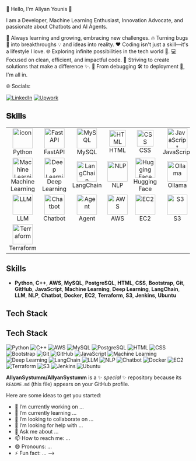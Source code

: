 🚀 Hello, I'm Allyan Younis 👋

I am a Developer, Machine Learning Enthusiast, Innovation Advocate, and passionate about Chatbots and AI Agents.

🌱 Always learning and growing, embracing new challenges.
🔥 Turning bugs 🐛 into breakthroughs 💡 and ideas into reality.
❤️ Coding isn't just a skill—it's a lifestyle I love.
🌐 Exploring infinite possibilities in the tech world 🌌.
💻 Focused on clean, efficient, and impactful code.
🌟 Striving to create solutions that make a difference ✨.
🔧 From debugging 🛠️ to deployment 🚢, I'm all in.


🌐 Socials:

[![LinkedIn](https://img.shields.io/badge/LinkedIn-0A66C2?style=flat-square&logo=linkedin&logoColor=white)](https://www.linkedin.com/in/allyan-younis-471231278/)
[![Upwork](https://img.shields.io/badge/Upwork-6FDA44?style=flat-square&logo=upwork&logoColor=white)](https://www.upwork.com/nx/find-work/best-matches)

<h2 font-weight="bold">𝐒𝐤𝐢𝐥𝐥s</h2>
<table align="center">
  <tr>
    <td align="center" width="90">
      <img src="https://techstack-generator.vercel.app/python-icon.svg" alt="icon" width="55" height="55" />
      <br>Python
    </td>
    <td align="center" width="90">
      <img src="https://img.shields.io/badge/FastAPI-009688?style=flat-square&logo=fastapi&logoColor=white" alt="FastAPI" width="55" height="55" />
      <br>FastAPI
    </td>
    <td align="center" width="90">
      <img src="https://img.shields.io/badge/MySQL-4479A1?style=flat-square&logo=mysql&logoColor=white" alt="MySQL" width="55" height="55" />
      <br>MySQL
    </td>
    <td align="center" width="90">
      <img src="https://skillicons.dev/icons?i=html" width="45" height="45" alt="HTML" />
      <br>HTML
    </td>
    <td align="center" width="90">
      <img src="https://skillicons.dev/icons?i=css" width="45" height="45" alt="CSS" />
      <br>CSS
    </td>
    <td align="center" width="90">
      <img src="https://img.shields.io/badge/JavaScript-FF9900?style=flat-square&logo=javascript&logoColor=white" alt="JavaScript" width="55" height="55" />
      <br>JavaScript
    </td>
  </tr>
  <tr>
    <td align="center" width="90">
      <img src="https://img.shields.io/badge/Machine%20Learning-FF6F61?style=flat-square&logo=python&logoColor=white" alt="Machine Learning" width="55" height="55" />
      <br>Machine Learning
    </td>
    <td align="center" width="90">
      <img src="https://img.shields.io/badge/Deep%20Learning-FF6F61?style=flat-square&logo=python&logoColor=white" alt="Deep Learning" width="55" height="55" />
      <br>Deep Learning
    </td>
    <td align="center" width="90">
      <img src="https://img.shields.io/badge/LangChain-6200EA?style=flat-square&logo=python&logoColor=white" alt="LangChain" width="55" height="55" />
      <br>LangChain
    </td>
    <td align="center" width="90">
      <img src="https://img.shields.io/badge/NLP-008C8C?style=flat-square&logo=python&logoColor=white" alt="NLP" width="55" height="55" />
      <br>NLP
    </td>
    <td align="center" width="90">
      <img src="https://huggingface.co/favicon.ico" alt="Hugging Face" width="55" height="55" />
      <br>Hugging Face
    </td>
    <td align="center" width="90">
      <img src="https://img.shields.io/badge/Ollama-00C4B3?style=flat-square&logo=python&logoColor=white" alt="Ollama" width="55" height="55" />
      <br>Ollama
    </td>
  </tr>
  <tr>
    <td align="center" width="90">
      <img src="https://img.shields.io/badge/LLM-6200EA?style=flat-square&logo=python&logoColor=white" alt="LLM" width="55" height="55" />
      <br>LLM
    </td>
    <td align="center" width="90">
      <img src="https://img.shields.io/badge/Chatbot-00C4B3?style=flat-square&logo=python&logoColor=white" alt="Chatbot" width="55" height="55" />
      <br>Chatbot
    </td>
    <td align="center" width="90">
      <img src="https://img.shields.io/badge/Agent-009688?style=flat-square&logo=python&logoColor=white" alt="Agent" width="55" height="55" />
      <br>Agent
    </td>
    <td align="center" width="90">
      <img src="https://img.shields.io/badge/AWS-232F3E?style=flat-square&logo=amazon-aws&logoColor=white" alt="AWS" width="55" height="55" />
      <br>AWS
    </td>
    <td align="center" width="90">
      <img src="https://img.shields.io/badge/EC2-FF9900?style=flat-square&logo=amazon-aws&logoColor=white" alt="EC2" width="55" height="55" />
      <br>EC2
    </td>
    <td align="center" width="90">
      <img src="https://img.shields.io/badge/S3-569A31?style=flat-square&logo=amazon-aws&logoColor=white" alt="S3" width="55" height="55" />
      <br>S3
    </td>
  </tr>
  <tr>
    <td align="center" width="90">
      <img src="https://img.shields.io/badge/Terraform-7B42BC?style=flat-square&logo=terraform&logoColor=white" alt="Terraform" width="55" height="55" />
      <br>Terraform
    </td>
  </tr>
</table>



## Skills
- **Python**, **C++**, **AWS**, **MySQL**, **PostgreSQL**, **HTML**, **CSS**, **Bootstrap**, **Git**, **GitHub**, **JavaScript**, **Machine Learning**, **Deep Learning**, **LangChain**, **LLM**, **NLP**, **Chatbot**, **Docker**, **EC2**, **Terraform**, **S3**, **Jenkins**, **Ubuntu**


## Tech Stack

## Tech Stack
![Python](https://img.shields.io/badge/Python-3776AB?style=flat-square&logo=python&logoColor=white)
![C++](https://img.shields.io/badge/C%2B%2B-00599C?style=flat-square&logo=cplusplus&logoColor=white)
![AWS](https://img.shields.io/badge/AWS-232F3E?style=flat-square&logo=amazon-aws&logoColor=white)
![MySQL](https://img.shields.io/badge/MySQL-4479A1?style=flat-square&logo=mysql&logoColor=white)
![PostgreSQL](https://img.shields.io/badge/PostgreSQL-336791?style=flat-square&logo=postgresql&logoColor=white)
![HTML](https://img.shields.io/badge/HTML-E34F26?style=flat-square&logo=html5&logoColor=white)
![CSS](https://img.shields.io/badge/CSS-1572B6?style=flat-square&logo=css3&logoColor=white)
![Bootstrap](https://img.shields.io/badge/Bootstrap-563D7C?style=flat-square&logo=bootstrap&logoColor=white)
![Git](https://img.shields.io/badge/Git-F05032?style=flat-square&logo=git&logoColor=white)
![GitHub](https://img.shields.io/badge/GitHub-181717?style=flat-square&logo=github&logoColor=white)
![JavaScript](https://img.shields.io/badge/JavaScript-FF9900?style=flat-square&logo=javascript&logoColor=white)
![Machine Learning](https://img.shields.io/badge/Machine%20Learning-FF6F61?style=flat-square&logo=python&logoColor=white)
![Deep Learning](https://img.shields.io/badge/Deep%20Learning-FF6F61?style=flat-square&logo=python&logoColor=white)
![LangChain](https://img.shields.io/badge/LangChain-6200EA?style=flat-square&logo=python&logoColor=white)
![LLM](https://img.shields.io/badge/LLM-6200EA?style=flat-square&logo=python&logoColor=white)
![NLP](https://img.shields.io/badge/NLP-008C8C?style=flat-square&logo=python&logoColor=white)
![Chatbot](https://img.shields.io/badge/Chatbot-00C4B3?style=flat-square&logo=python&logoColor=white)
![Docker](https://img.shields.io/badge/Docker-2496ED?style=flat-square&logo=docker&logoColor=white)
![EC2](https://img.shields.io/badge/EC2-FF9900?style=flat-square&logo=amazon-aws&logoColor=white)
![Terraform](https://img.shields.io/badge/Terraform-7B42BC?style=flat-square&logo=terraform&logoColor=white)
![S3](https://img.shields.io/badge/S3-569A31?style=flat-square&logo=amazon-aws&logoColor=white)
![Jenkins](https://img.shields.io/badge/Jenkins-1D1D1D?style=flat-square&logo=jenkins&logoColor=white)
![Ubuntu](https://img.shields.io/badge/Ubuntu-E95420?style=flat-square&logo=ubuntu&logoColor=white)



**AllyanSystumm/AllyanSystumm** is a ✨ _special_ ✨ repository because its `README.md` (this file) appears on your GitHub profile.

Here are some ideas to get you started:

- 🔭 I’m currently working on ...
- 🌱 I’m currently learning ...
- 👯 I’m looking to collaborate on ...
- 🤔 I’m looking for help with ...
- 💬 Ask me about ...
- 📫 How to reach me: ...
- 😄 Pronouns: ...
- ⚡ Fun fact: ...
-->

